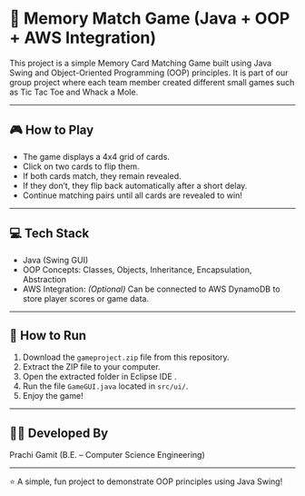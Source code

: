 # 🧠 Memory Match Game (Java + OOP + AWS Integration)

This project is a simple Memory Card Matching Game built using Java Swing and  Object-Oriented Programming (OOP)  principles.
It is part of our group project where each team member created different small games such as Tic Tac Toe and Whack a Mole.

---

## 🎮 How to Play
- The game displays a 4x4 grid of cards.
- Click on two cards to flip them.
- If both cards match, they remain revealed.
- If they don’t, they flip back automatically after a short delay.
- Continue matching pairs until all cards are revealed to win!

---

## 💻 Tech Stack
-  Java (Swing GUI) 
-  OOP Concepts:  Classes, Objects, Inheritance, Encapsulation, Abstraction
-  AWS Integration:  *(Optional)* Can be connected to  AWS DynamoDB  to store player scores or game data.

---

## 🧩 How to Run
1. Download the `gameproject.zip` file from this repository.
2. Extract the ZIP file to your computer.
3. Open the extracted folder in  Eclipse IDE .
4. Run the file `GameGUI.java` located in `src/ui/`.
5. Enjoy the game!

---

## 👩‍💻 Developed By
 Prachi Gamit 
(B.E. – Computer Science Engineering)

---

⭐ A simple, fun project to demonstrate OOP principles using Java Swing!
